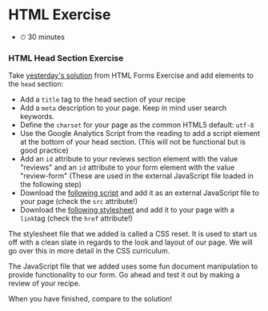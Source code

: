 # HTML <head> Exercise

- ⏱ 30 minutes

### HTML Head Section Exercise

Take [yesterday's solution](http://assets.aaonline.io/fullstack/html-css/micro-projects/html-forms/solution.zip) from HTML Forms Exercise and add elements to the `head` section:

- Add a `title` tag to the head section of your recipe
- Add a `meta` description to your page. Keep in mind user search keywords.
- Define the `charset` for your page as the common HTML5 default: `utf-8`
- Use the Google Analytics Script from the reading to add a script element at the bottom of your head section. (This will not be functional but is good practice)
- Add an `id` attribute to your reviews section element with the value "reviews" and an `id` attribute to your form element with the value "review-form" (These are used in the external JavaScript file loaded in the following step)
- Download the [following script](http://assets.aaonline.io/fullstack/html-css/assets/external_javascript_example.js) and add it as an external JavaScript file to your page (check the `src` attribute!)
- Download the [following stylesheet](http://assets.aaonline.io/fullstack/html-css/assets/css_reset.css) and add it to your page with a `link`tag (check the `href` attribute!)

The stylesheet file that we added is called a CSS reset. It is used to start us off with a clean slate in regards to the look and layout of our page. We will go over this in more detail in the CSS curriculum.

The JavaScript file that we added uses some fun document manipulation to provide functionality to our form. Go ahead and test it out by making a review of your recipe.

When you have finished, compare to the solution!